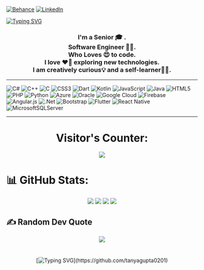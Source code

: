 [![Behance](https://img.shields.io/badge/Behance-1769ff?logo=behance&logoColor=white)](https://www.behance.net/georgevictorkamal) [![LinkedIn](https://img.shields.io/badge/LinkedIn-%230077B5.svg?logo=linkedin&logoColor=white)](https://www.linkedin.com/in/georgevictorkamal/)

[![Typing SVG](https://readme-typing-svg.herokuapp.com?color=%2333FF02&size=40&center=true&width=1000&height=100&lines=Software+Developer)](https://git.io/typing-svg)

### <p align="center">I'm a Senior 🎓 .<br>Software Engineer 👨‍💻.<br>Who Loves 😍 to code. <br>I love ❤️‍🔥 exploring new technologies. <br>I am creatively curious💡 and a self-learner💪🏻. </p>
 
---

![C#](https://img.shields.io/badge/c%23-%23239120.svg?style=plastic&logo=c-sharp&logoColor=white) ![C++](https://img.shields.io/badge/c++-%2300599C.svg?style=plastic&logo=c%2B%2B&logoColor=white) ![C](https://img.shields.io/badge/c-%2300599C.svg?style=plastic&logo=c&logoColor=white) ![CSS3](https://img.shields.io/badge/css3-%231572B6.svg?style=plastic&logo=css3&logoColor=white) ![Dart](https://img.shields.io/badge/dart-%230175C2.svg?style=plastic&logo=dart&logoColor=white) ![Kotlin](https://img.shields.io/badge/kotlin-%230095D5.svg?style=plastic&logo=kotlin&logoColor=white) ![JavaScript](https://img.shields.io/badge/javascript-%23323330.svg?style=plastic&logo=javascript&logoColor=%23F7DF1E) ![Java](https://img.shields.io/badge/java-%23ED8B00.svg?style=plastic&logo=java&logoColor=white) ![HTML5](https://img.shields.io/badge/html5-%23E34F26.svg?style=plastic&logo=html5&logoColor=white) ![PHP](https://img.shields.io/badge/php-%23777BB4.svg?style=plastic&logo=php&logoColor=white) ![Python](https://img.shields.io/badge/python-3670A0?style=plastic&logo=python&logoColor=ffdd54) ![Azure](https://img.shields.io/badge/azure-%230072C6.svg?style=plastic&logo=azure-devops&logoColor=white) ![Oracle](https://img.shields.io/badge/Oracle-F80000?style=plastic&logo=oracle&logoColor=white) ![Google Cloud](https://img.shields.io/badge/Google%20Cloud-%234285F4.svg?style=plastic&logo=google-cloud&logoColor=white) ![Firebase](https://img.shields.io/badge/firebase-%23039BE5.svg?style=plastic&logo=firebase) ![Angular.js](https://img.shields.io/badge/angular.js-%23E23237.svg?style=plastic&logo=angularjs&logoColor=white) ![.Net](https://img.shields.io/badge/.NET-5C2D91?style=plastic&logo=.net&logoColor=white) ![Bootstrap](https://img.shields.io/badge/bootstrap-%23563D7C.svg?style=plastic&logo=bootstrap&logoColor=white) ![Flutter](https://img.shields.io/badge/Flutter-%2302569B.svg?style=plastic&logo=Flutter&logoColor=white) ![React Native](https://img.shields.io/badge/react_native-%2320232a.svg?style=plastic&logo=react&logoColor=%2361DAFB) ![MicrosoftSQLServer](https://img.shields.io/badge/Microsoft%20SQL%20Sever-CC2927?style=plastic&logo=microsoft%20sql%20server&logoColor=white)

---

<h1 align="center">Visitor's Counter:</h1> <p align="center"><img src="https://profile-counter.glitch.me/georgevictorkamal/count.svg"></p>

# 📊 GitHub Stats:
<div align="center">
  
![](https://github-profile-summary-cards.vercel.app/api/cards/profile-details?username=georgevictorkamal&theme=2077)
![](https://github-profile-summary-cards.vercel.app/api/cards/repos-per-language?username=georgevictorkamal&theme=2077) ![](https://github-profile-summary-cards.vercel.app/api/cards/most-commit-language?username=georgevictorkamal&theme=2077)
![](https://github-readme-stats.vercel.app/api?username=GeorgeVictorKamal&theme=2077&hide_border=true&include_all_commits=false&count_private=false)<br/>
  
</div>



## ✍️ Random Dev Quote
<div align="center">
 
![](https://quotes-github-readme.vercel.app/api?type=horizontal&theme=dark)
</div>

#  
<div align="center"> 

[![Typing SVG](https://readme-typing-svg.herokuapp.com/?lines=Thanks+For+Visiting!!&center=true&color="FF0000")](https://github.com/tanyagupta0201)

 </div> 
